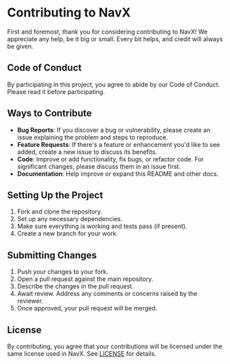 # Contributing to NavX

First and foremost, thank you for considering contributing to NavX! We appreciate any help, be it big or small. Every bit helps, and credit will always be given.

## Code of Conduct

By participating in this project, you agree to abide by our Code of Conduct. Please read it before participating.

## Ways to Contribute

- **Bug Reports**: If you discover a bug or vulnerability, please create an issue explaining the problem and steps to reproduce.
- **Feature Requests**: If there's a feature or enhancement you'd like to see added, create a new issue to discuss its benefits.
- **Code**: Improve or add functionality, fix bugs, or refactor code. For significant changes, please discuss them in an issue first.
- **Documentation**: Help improve or expand this README and other docs.

## Setting Up the Project

1. Fork and clone the repository.
2. Set up any necessary dependencies.
3. Make sure everything is working and tests pass (if present).
4. Create a new branch for your work.

## Submitting Changes

1. Push your changes to your fork.
2. Open a pull request against the main repository.
3. Describe the changes in the pull request.
4. Await review. Address any comments or concerns raised by the reviewer.
5. Once approved, your pull request will be merged.

## License

By contributing, you agree that your contributions will be licensed under the same license used in NavX. See [LICENSE](./README) for details.
